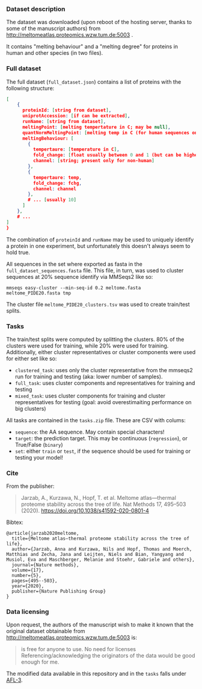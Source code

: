 ### Dataset description

The dataset was downloaded (upon reboot of the hosting server, thanks to some of the manuscript authors) from http://meltomeatlas.proteomics.wzw.tum.de:5003 .

It contains "melting behaviour" and a "melting degree" for proteins in human and other species (in two files).

### Full dataset

The full dataset (`full_dataset.json`) contains a list of proteins with the following structure:
```json
[
    {
      proteinId: [string from dataset],
      uniprotAccession: [if can be extracted],
      runName: [string from dataset],
      meltingPoint: [melting tempertature in C; may be null],
      quantNormMeltingPoint: [melting temp in C (for human sequences only); may be null]
      meltingBehaviour: [
        {
          tempertaure: [temperature in C],
          fold_change: [float usually between 0 and 1 (but can be higher or lower due to experimental weirdness)],
          channel: [string; present only for non-human]
        },
        {
          tempertaure: temp,
          fold_change: fchg,
          channel: channel
        },
        # ... [usually 10]
      ]
    },
    # ...
]
}
```

The combination of `proteinId` and `runName` may be used to uniquely identify a protein in one experiment, but unfortunately this doesn't always seem to hold true.

All sequences in the set where exported as fasta in the `full_dataset_sequences.fasta` file.
This file, in turn, was used to cluster sequences at 20% sequence identify via MMSeqs2 like so:

```
mmseqs easy-cluster --min-seq-id 0.2 meltome.fasta meltome_PIDE20.fasta tmp
```

The cluster file `meltome_PIDE20_clusters.tsv` was used to create train/test splits.

### Tasks

The train/test splits were computed by splitting the clusters. 80% of the clusters were used for training, while 20% were used for training. Additionally, either cluster representatives or cluster components were used for either set like so: 

- `clustered_task`: uses only the cluster representative from the mmseqs2 run for training and testing (aka: lower number of samples).
- `full_task`: uses cluster components and representatives for training and testing
- `mixed_task`: uses cluster components for training and cluster representatives for testing (goal: avoid overestimaiting performance on big clusters)


All tasks are contained in the `tasks.zip` file. These are CSV with colums:

- `sequence`: the AA sequence. May contain special characters!
- `target`: the prediction target. This may be continuous (`regression`), or True/False (`binary`)
- `set`: either `train` or `test`, if the sequence should be used for training or testing your model!


### Cite
From the publisher:
> Jarzab, A., Kurzawa, N., Hopf, T. et al. Meltome atlas—thermal proteome stability across the tree of life. Nat Methods 17, 495–503 (2020). https://doi.org/10.1038/s41592-020-0801-4


Bibtex:
```
@article{jarzab2020meltome,
  title={Meltome atlas—thermal proteome stability across the tree of life},
  author={Jarzab, Anna and Kurzawa, Nils and Hopf, Thomas and Moerch, Matthias and Zecha, Jana and Leijten, Niels and Bian, Yangyang and Musiol, Eva and Maschberger, Melanie and Stoehr, Gabriele and others},
  journal={Nature methods},
  volume={17},
  number={5},
  pages={495--503},
  year={2020},
  publisher={Nature Publishing Group}
}
```

### Data licensing

Upon request, the authors of the manuscript wish to make it known that the original dataset obtainable from http://meltomeatlas.proteomics.wzw.tum.de:5003 is:

> is free for anyone to use.
> No need for licenses
> Referencing/acknowledging the originators of the data would be good enough for me.

The modified data available in this repository and in the `tasks` falls under [AFL-3](https://opensource.org/licenses/AFL-3.0).